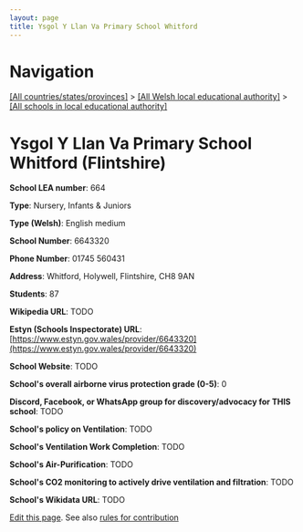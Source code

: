 ```yaml
---
layout: page
title: Ysgol Y Llan Va Primary School Whitford
---
```

# Navigation

[[All countries/states/provinces]](../../..) > [[All Welsh local educational authority]](../..) > [[All schools in local educational authority]](..)

# Ysgol Y Llan Va Primary School Whitford (Flintshire)

**School LEA number**: 664

**Type**: Nursery, Infants & Juniors

**Type (Welsh)**: English medium

**School Number**: 6643320

**Phone Number**: 01745 560431

**Address**: Whitford, Holywell, Flintshire, CH8 9AN

**Students**: 87

**Wikipedia URL**: TODO

**Estyn (Schools Inspectorate) URL**: [https://www.estyn.gov.wales/provider/6643320](https://www.estyn.gov.wales/provider/6643320)

**School Website**: TODO

**School's overall airborne virus protection grade (0-5)**: 0

**Discord, Facebook, or WhatsApp group for discovery/advocacy for THIS school**: TODO

**School's policy on Ventilation**: TODO

**School's Ventilation Work Completion**: TODO

**School's Air-Purification**: TODO

**School's CO2 monitoring to actively drive ventilation and filtration**: TODO

**School's Wikidata URL**: TODO




[Edit this page](https://github.com/VentilationProject/Wales/edit/prif/./Flintshire/Ysgol_Y_Llan_Va_Primary_School_Whitford.md). See also [rules for contribution](../../../contribution-rules/)